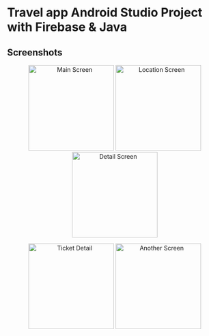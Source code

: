 # Travel app Android Studio Project with Firebase & Java

## Screenshots

<p align="center">
  <img src="(app/src/main/res/images/Screenshot_20240623-013513_Travel app.jpg)" alt="Main Screen" width="200"/>
  <img src="images/Screenshot_20240623-013518_Travel%20app.jpg" alt="Location Screen" width="200"/>
  <img src="images/Screenshot_20240623-013522_Travel%20app.jpg" alt="Detail Screen" width="200"/>
</p>

<p align="center">
  <img src="images/Screenshot_20240623-013536_Travel%20app.jpg" alt="Ticket Detail" width="200"/>
  <img src="images/Screenshot_20240623-013538_Travel%20app.jpg" alt="Another Screen" width="200"/>
</p>
